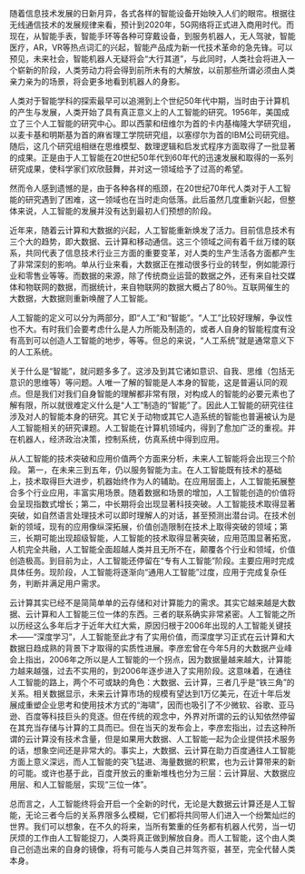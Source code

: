 随着信息技术发展的日新月异，各式各样的智能设备开始映入人们的眼帘。根据往无线通信技术的发展规律来看，预计到2020年，5G网络将正式进入商用时代。而现在，从智能手表，智能手环等各种可穿戴设备，到服务机器人，无人驾驶，智能医疗，AR，VR等热点词汇的兴起，智能产品成为新一代技术革命的急先锋。可以预见，未来社会，智能机器人无疑将会“大行其道”，与此同时，人类社会将进入一个崭新的阶段，人类劳动力将会得到前所未有的大解放，以前那些所谓必须由人类亲力亲为的场景，将会更多地看到机器人的身影。
 
人类对于智能学科的探索最早可以追溯到上个世纪50年代中期，当时由于计算机的产生与发展，人类开始了具有真正意义上的人工智能的研究。1956年，美国成立了三个人工智能的研究中心。即以西蒙和纽维尔为首的卡内基梅隆大学研究组，以麦卡基和明斯基为首的麻省理工学院研究组，以塞缪尔为首的IBM公司研究组。随后，这几个研究组相继在思维模型、数理逻辑和启发式程序方面取得了一批显著的成果。正是由于人工智能在20世纪50年代到60年代的迅速发展和取得的一系列研究成果，使科学家们欢欣鼓舞，并对这一领域给予了过高的希望。
 
然而令人感到遗憾的是，由于各种各样的瓶颈，在20世纪70年代人类对于人工智能的研究遇到了困难，这一领域也在当时走向低落。此后虽然几度重新兴起，但整体来说，人工智能的发展并没有达到最初人们预想的阶段。

近年来，随着云计算和大数据的兴起，人工智能重新焕发了活力。目前信息技术有三个大的趋势，即大数据、云计算和移动通信。这三个领域之间有着千丝万缕的联系，共同代表了信息技术行业三方面的重要变革，对人类的生产生活各方面都产生了非常深刻的影响。单从行业来看，大数据正在推动很多行业的转型，例如能源行业和零售业等等。而数据的来源，除了传统商业运营的数据之外，还有来自社交媒体和物联网的数据，而据统计，来自物联网的数据大概占了80％。互联网催生的大数据，大数据则重新唤醒了人工智能。

人工智能的定义可以分为两部分，即“人工”和“智能”。“人工”比较好理解，争议性也不大。有时我们会要考虑什么是人力所能及制造的，或者人自身的智能程度有没有高到可以创造人工智能的地步，等等。但总的来说，“人工系统”就是通常意义下的人工系统。

关于什么是“智能”，就问题多多了。这涉及到其它诸如意识、自我、思维（包括无意识的思维等）等问题。人唯一了解的智能是人本身的智能，这是普遍认同的观点。但是我们对我们自身智能的理解都非常有限，对构成人的智能的必要元素也了解有限，所以就很难定义什么是“人工”制造的“智能”了。因此人工智能的研究往往涉及对人的智能本身的研究。其它关于动物或其它人造系统的智能也普遍被认为是人工智能相关的研究课题。人工智能在计算机领域内，得到了愈加广泛的重视。并在机器人，经济政治决策，控制系统，仿真系统中得到应用。

从人工智能的技术突破和应用价值两个方面来分析，未来人工智能将会出现三个阶段。
第一，在未来三到五年，仍以服务智能为主。在人工智能既有技术的基础上，技术取得巨大进步，机器始终作为人的辅助。在应用层面上，人工智能拓展整合多个行业应用，丰富实用场景。随着数据和场景的增加，人工智能创造的价值将会呈现指数式增长；第二，中长期将会出现显著科技突破。人工智能技术取得显著突破，如自然语言处理技术可以即时理解人的对话，甚至预测出潜台词。在技术创新的领域，现有的应用像纵深拓展，价值创造限制在技术上取得突破的领域；第三，长期可能出现超级智能，人工智能的技术取得显著突破，应用范围显著拓宽，人机完全共融，人工智能全面超越人类并且无所不在，颠覆各个行业和领域，价值创造极高。到目前为止，人工智能还停留在“专有人工智能”阶段。主要应用时完成具体任务。现阶段，人工智能将逐渐向“通用人工智能”过度，应用于完成复杂任务，判断并满足用户需求。

云计算其实已经不是简简单单的云存储和对计算能力的需求。其实它越来越是大数据、云计算和人工智能三位一体的东西。三者的联系确实非常紧密。人工智能之所以历经这么多年后才于近年大红大紫，原因归根于2006年出现的人工智能关键技术——“深度学习”，人工智能至此才有了实用价值，而深度学习正式在云计算和大数据日趋成熟的背景下才取得的实质性进展。李彦宏曾在今年5月的大数据产业峰会上指出，2006年之所以是人工智能的一个拐点，因为数据量越来越大，计算能力越来越强，过去不实用的，到2006年逐步进入了实用阶段。这意味着，在通往人工智能的路上，两个不可或缺的角色：大数据、云计算，三者几乎是“铁三角”的关系。相关数据显示，未来云计算市场的规模有望达到1万亿美元，在近十年后发展成重塑企业思考和使用技术方式的“海啸”，因而也吸引了不少微软、谷歌、亚马逊、百度等科技巨头的竞逐。但在传统的观念中，外界对所谓的云的认知依然停留在其充当存储与计算的工具而已。但在当天的发布会上，李彦宏指出，过去这种所谓的云计算没有技术含量，但是如果用大数据、人工智能一起为企业提供技术服务的话，想象空间还是非常大的。事实上，大数据、云计算在助力百度通往人工智能方面上意义深远，而人工智能的突飞猛进、海量数据的积累，也为云计算带来的新的可能。或许也基于此，百度开放云的重新堆栈也分为三层：云计算层、大数据应用层、和人工智能层，实现“三位一体”。

总而言之，人工智能终将会开启一个全新的时代，无论是大数据云计算还是人工智能，无论三者今后的关系界限多么模糊，它们都将共同带人们进入一个纷繁灿烂的世界。我们可以想象，在不久的将来，当所有繁重的任务都有机器人代劳，当一切厌烦的工作由人工智能捉刀，人类将真正做到解放自身。而人工智能，这个由人类自己创造出来的自身的镜像，将有可能与人类自己并驾齐驱，甚至，完全代替人类本身。